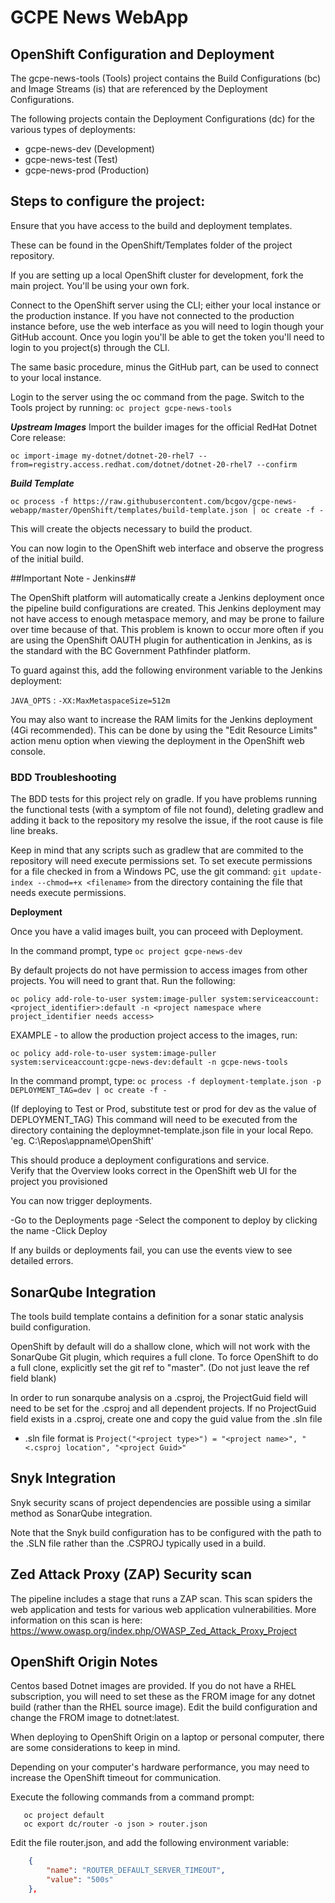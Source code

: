 GCPE News WebApp
======================

OpenShift Configuration and Deployment
----------------

The gcpe-news-tools (Tools) project contains the Build Configurations (bc) and Image Streams (is) that are referenced by the Deployment Configurations.

The following projects contain the Deployment Configurations (dc) for the various types of deployments:
- gcpe-news-dev (Development)
- gcpe-news-test (Test)
- gcpe-news-prod (Production)
 

Steps to configure the project:
----------------------------------

Ensure that you have access to the build and deployment templates.

These can be found in the OpenShift/Templates folder of the project repository.

If you are setting up a local OpenShift cluster for development, fork the main project.  You'll be using your own fork.

Connect to the OpenShift server using the CLI; either your local instance or the production instance. 
If you have not connected to the production instance before, use the web interface as you will need to login though your GitHub account.  Once you login you'll be able to get the token you'll need to login to you project(s) through the CLI.

The same basic procedure, minus the GitHub part, can be used to connect to your local instance.

Login to the server using the oc command from the page.
Switch to the Tools project by running:
`oc project gcpe-news-tools`

***Upstream Images***
Import the builder images for the official RedHat Dotnet Core release:

`oc import-image my-dotnet/dotnet-20-rhel7 --from=registry.access.redhat.com/dotnet/dotnet-20-rhel7 --confirm`

***Build Template***

`oc process -f https://raw.githubusercontent.com/bcgov/gcpe-news-webapp/master/OpenShift/templates/build-template.json | oc create -f -`

This will create the objects necessary to build the product.

 You can now login to the OpenShift web interface and observe the progress of the initial build.

##Important Note - Jenkins##

The OpenShift platform will automatically create a Jenkins deployment once the pipeline build configurations are created.  This Jenkins deployment may not have access to enough metaspace memory, and may be prone to failure over time because of that.  This problem is known to occur more often if you are using the OpenShift OAUTH plugin for authentication in Jenkins, as is the standard with the BC Government Pathfinder platform.

To guard against this, add the following environment variable to the Jenkins deployment:

`JAVA_OPTS` : `-XX:MaxMetaspaceSize=512m`

You may also want to increase the RAM limits for the Jenkins deployment (4Gi recommended).  This can be done by using the "Edit Resource Limits" action menu option when viewing the deployment in the OpenShift web console.

### BDD Troubleshooting ###

The BDD tests for this project rely on gradle.  If you have problems running the functional tests (with a symptom of file not found), deleting gradlew and adding it back to the repository my resolve the issue, if the root cause is file line breaks.

Keep in mind that any scripts such as gradlew that are commited to the repository will need execute permissions set.  To set execute permissions for a file checked in from a Windows PC, use the git command:  `git update-index --chmod=+x <filename>` from the directory containing the file that needs execute permissions.


**Deployment**

Once you have a valid images built, you can proceed with Deployment.

In the command prompt, type
`oc project gcpe-news-dev`

By default projects do not have permission to access images from other projects.  You will need to grant that.
Run the following:

`oc policy add-role-to-user system:image-puller system:serviceaccount:<project_identifier>:default -n <project namespace where project_identifier needs access>`

EXAMPLE - to allow the production project access to the images, run:

`oc policy add-role-to-user system:image-puller system:serviceaccount:gcpe-news-dev:default -n gcpe-news-tools`


In the command prompt, type:
`oc process -f deployment-template.json -p DEPLOYMENT_TAG=dev | oc create -f -`

(If deploying to Test or Prod, substitute test or prod for dev as the value of DEPLOYMENT_TAG)
This command will need to be executed from the directory containing the deploymnet-template.json file in your local Repo.
'eg. C:\Repos\appname\OpenShift'

This should produce a deployment configurations and service.  
Verify that the Overview looks correct in the OpenShift web UI for the project you provisioned

You can now trigger deployments.

-Go to the Deployments page
-Select the component to deploy by clicking the name
-Click Deploy

If any builds or deployments fail, you can use the events view to see detailed errors.

SonarQube Integration 
---------------------

The tools build template contains a definition for a sonar static analysis build configuration.

OpenShift by default will do a shallow clone, which will not work with the SonarQube Git plugin, which requires a full clone.  To force OpenShift to do a full clone, explicitly set the git ref to "master".  (Do not just leave the ref field blank)

In order to run sonarqube analysis on a .csproj, the ProjectGuid field will need to be set for the .csproj and all dependent projects.  If no ProjectGuid field exists in a .csproj, create one and copy the guid value from the .sln file 
  - .sln file format is `Project("<project type>") = "<project name>", "<.csproj location", "<project Guid>"`


Snyk Integration
----------------
Snyk security scans of project dependencies are possible using a similar method as SonarQube integration.  

Note that the Snyk build configuration has to be configured with the path to the .SLN file rather than the .CSPROJ typically used in a build.  

Zed Attack Proxy (ZAP) Security scan
------------------------------------
The pipeline includes a stage that runs a ZAP scan.  This scan spiders the web application and tests for various web application vulnerabilities.  More information on this scan is here:  https://www.owasp.org/index.php/OWASP_Zed_Attack_Proxy_Project

OpenShift Origin Notes
----------------------
Centos based Dotnet images are provided.  If you do not have a RHEL subscription, you will need to set these as the FROM image for any dotnet build (rather than the RHEL source image).  Edit the build configuration and change the FROM image to dotnet:latest.


When deploying to OpenShift Origin on a laptop or personal computer, there are some considerations to keep in mind.

Depending on your computer's hardware performance, you may need to increase the OpenShift timeout for communication.

Execute the following commands from a command prompt:

```oc login -u system:admin
   oc project default
   oc export dc/router -o json > router.json
```

   Edit the file router.json, and add the following environment variable:
```json
	{
		"name": "ROUTER_DEFAULT_SERVER_TIMEOUT",
		"value": "500s"
	},

```

